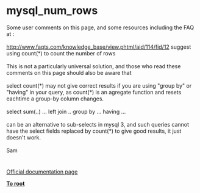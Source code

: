 # mysql_num_rows




<div class="phpcode"><span class="html">
Some user comments on this page, and some resources including the FAQ at :<br><br><a href="http://www.faqts.com/knowledge_base/view.phtml/aid/114/fid/12" rel="nofollow" target="_blank">http://www.faqts.com/knowledge_base/view.phtml/aid/114/fid/12</a> suggest using count(*) to count the number of rows<br><br>This is not a particularly universal solution, and those who read these comments on this page should also be aware that <br><br>select count(*) may not give correct results if you are using &quot;group by&quot; or &quot;having&quot; in your query, as count(*) is an agregate function and resets eachtime a group-by column changes.<br><br>select sum(..) ... left join .. group by ... having ...<br><br>can be an alternative to sub-selects in mysql 3, and such queries cannot have the select fields replaced by count(*) to give good results, it just doesn&apos;t work.<br><br>Sam</span>
</div>
  

#

[Official documentation page](https://www.php.net/manual/en/function.mysql-num-rows.php)

**[To root](/README.md)**